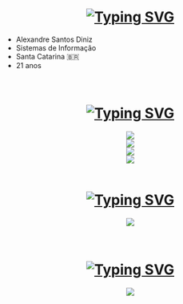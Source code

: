 <h1 align="center">
  <a href="https://git.io/typing-svg">
    <img src="https://readme-typing-svg.demolab.com?font=Fira+Code&weight=300&size=25&center=true&vcenter=true&pause=1000&random=false&width=435&height=50&lines=Bem-vindo(a) ao meu perfil" alt="Typing SVG"/>
  </a>
</h1>

- Alexandre Santos Diniz
- Sistemas de Informação<br>
- Santa Catarina 🇧🇷<br>
- 21 anos<br>
<br>
<h1 align="center">
  <a href="https://git.io/typing-svg">
    <img src="https://readme-typing-svg.demolab.com?font=Fira+Code&weight=300&size=25&center=true&vcenter=true&pause=1000&random=false&width=435&height=50&lines=Contato" alt="Typing SVG"/>
  </a>
</h1>

<div align="center">
<a href="mailto:gui.bononomi@gmail.com">
<img src="https://skillicons.dev/icons?i=gmail"/>
</a>
</div>
  
<div align="center">
<a href="[https://www.instagram.com](https://www.instagram.com/)">
<img src="https://skillicons.dev/icons?i=instagram"/>
</a>
</div>

<div align="center">
<a href="https://www.twitter.com">
<img src="https://skillicons.dev/icons?i=twitter"/>
</a>
</div>
  
<div align="center">
<a href="https://www.discord.com">
<img src="https://skillicons.dev/icons?i=discord"/>
</a>
</div>
<br>
<h1 align="center">
  <a href="https://git.io/typing-svg">
    <img src="https://readme-typing-svg.demolab.com?font=Fira+Code&weight=300&size=25&center=true&vcenter=true&pause=1000&random=false&width=435&height=50&lines=Ferramentas" alt="Typing SVG"/>
  </a>
</h1>

<p align="center">
  <a href="https://skillicons.dev">
    <img src="https://skillicons.dev/icons?i=js,html,css,figma" />
  </a>
</p>
<br>
<h1 align="center">
  <a href="https://git.io/typing-svg">
    <img src="https://readme-typing-svg.demolab.com?font=Fira+Code&weight=300&size=25&center=true&vcenter=true&pause=1000&random=false&width=435&height=50&lines=IDE's" alt="Typing SVG"/>
  </a>
</h1>

<p align="center">
  <a href="https://skillicons.dev">
    <img src="https://skillicons.dev/icons?i=vscode" />
  </a>
</p>
